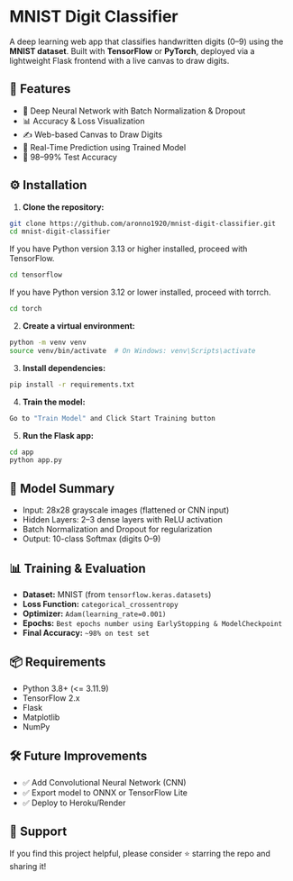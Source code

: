 
# MNIST Digit Classifier

A deep learning web app that classifies handwritten digits (0–9) using the **MNIST dataset**. Built with **TensorFlow** or **PyTorch**, deployed via a lightweight Flask frontend with a live canvas to draw digits.



## 📌 Features

- 🧠 Deep Neural Network with Batch Normalization & Dropout  
- 📊 Accuracy & Loss Visualization  
- ✍️ Web-based Canvas to Draw Digits  
- 🔮 Real-Time Prediction using Trained Model  
- 🧪 98–99% Test Accuracy  




## ⚙️ Installation

1. **Clone the repository:**
```bash
git clone https://github.com/aronno1920/mnist-digit-classifier.git
cd mnist-digit-classifier
```
If you have Python version 3.13 or higher installed, proceed with TensorFlow.
```bash
cd tensorflow
```

If you have Python version 3.12 or lower installed, proceed with torrch.
```bash
cd torch
```


2. **Create a virtual environment:**
```bash
python -m venv venv
source venv/bin/activate  # On Windows: venv\Scripts\activate
```

3. **Install dependencies:**
```bash
pip install -r requirements.txt
```

4. **Train the model:**
```bash
Go to "Train Model" and Click Start Training button
```

5. **Run the Flask app:**
```bash
cd app
python app.py
```



## 🧠 Model Summary

- Input: 28x28 grayscale images (flattened or CNN input)
- Hidden Layers: 2–3 dense layers with ReLU activation
- Batch Normalization and Dropout for regularization
- Output: 10-class Softmax (digits 0–9)



## 📊 Training & Evaluation

- **Dataset:** MNIST (from `tensorflow.keras.datasets`)
- **Loss Function:** `categorical_crossentropy`
- **Optimizer:** `Adam(learning_rate=0.001)`
- **Epochs:** `Best epochs number using EarlyStopping & ModelCheckpoint`
- **Final Accuracy:** `~98% on test set`



## 📦 Requirements

- Python 3.8+ (<= 3.11.9)
- TensorFlow 2.x
- Flask
- Matplotlib
- NumPy



## 🛠️ Future Improvements

- ✅ Add Convolutional Neural Network (CNN)
- ✅ Export model to ONNX or TensorFlow Lite
- ✅ Deploy to Heroku/Render



## 🌟 Support

If you find this project helpful, please consider ⭐ starring the repo and sharing it!
